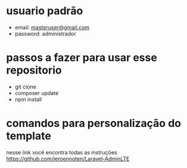 # usuario padrão
- email: masteruser@gmail.com
- password: administrador
# passos a fazer para usar esse repositorio
- git clone <link>
- composer update
- npm install
# comandos para personalização do template
nesse link você encontra todas as instruções
https://github.com/jeroennoten/Laravel-AdminLTE
